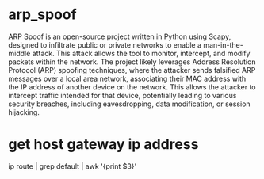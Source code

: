 # arp_spoof
ARP Spoof is an open-source project written in Python using Scapy, designed to infiltrate public or private networks to enable a man-in-the-middle attack. This attack allows the tool to monitor, intercept, and modify packets within the network. The project likely leverages Address Resolution Protocol (ARP) spoofing techniques, where the attacker sends falsified ARP messages over a local area network, associating their MAC address with the IP address of another device on the network. This allows the attacker to intercept traffic intended for that device, potentially leading to various security breaches, including eavesdropping, data modification, or session hijacking. 

# get host gateway ip address

ip route | grep default | awk '{print $3}'

